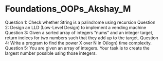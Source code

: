# Foundations_OOPs_Akshay_M

Question 1: Check whether String is a palindrome using recursion
Question 2: Design an LLD (Low-Level Design) to implement a vending machine
Question 3: Given a sorted array of integers “nums” and an integer target, return indices for two numbers such that they add up to the target.
Question 4: Write a program to find the power X over N in O(logn) time complexity.
Question 5: You are given an array of integers. Your task is to create the largest number possible using those integers.
